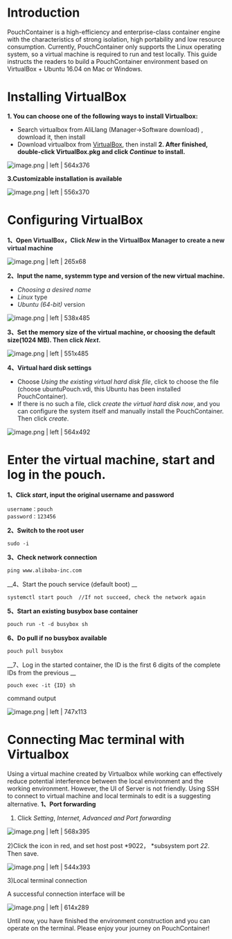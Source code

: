 # Introduction
PouchContainer is a high-efficiency and enterprise-class container engine with the characteristics of strong isolation, high portability and low resource consumption. Currently, PouchContainer only supports the Linux operating system, so a virtual machine is required to run and test locally. This guide instructs the readers to build a PouchContainer environment  based on VirtualBox + Ubuntu 16.04 on Mac or Windows.


# Installing VirtualBox
__1. You can choose one of the following ways to install Virtualbox:__
* Search virtualbox from AliLlang (Manager->Software download) , download it, then install
* Download  virtualbox from [VirtualBox](https://download.virtualbox.org/virtualbox/5.2.16/VirtualBox-5.2.16-123759-OSX.dmg),  then install
<strong>2. After finished, double-click VirtualBox.pkg and click </strong><strong><em>Continue </em></strong><strong>to install. </strong>



![image.png | left | 564x376](https://cdn.nlark.com/lark/0/2018/png/135654/1532965787724-f8873d75-0db0-44ae-9e76-38e463193304.png "")

__3.Customizable installation is available__


![image.png | left | 556x370](https://cdn.nlark.com/lark/0/2018/png/135654/1532965968099-0b8e72cc-fe70-452a-a5db-2a8c4fd63d63.png "")


# Configuring VirtualBox
<strong>1、Open </strong><span data-type="color" style="color:rgb(38, 38, 38)"><span data-type="background" style="background-color:rgb(255, 255, 255)"><strong>VirtualBox，</strong></span></span><span data-type="color" style="color:rgb(36, 41, 46)"><span data-type="background" style="background-color:rgb(255, 255, 255)"><strong>Click </strong></span></span><span data-type="color" style="color:rgb(36, 41, 46)"><span data-type="background" style="background-color:rgb(255, 255, 255)"><em><strong>New</strong></em></span></span><span data-type="color" style="color:rgb(36, 41, 46)"><span data-type="background" style="background-color:rgb(255, 255, 255)"><strong> in the VirtualBox Manager to create a new virtual machine</strong></span></span>


![image.png | left | 265x68](https://cdn.nlark.com/lark/0/2018/png/135654/1532966022381-d6c1f736-be1e-4a84-93ca-f14f33a85d75.png "")

__2、Input the name, systemm type and version of the new virtual machine.__
* <span data-type="color" style="color:rgb(36, 41, 46)"><span data-type="background" style="background-color:rgb(255, 255, 255)"><em>Choosing a desired name</em></span></span>
* <span data-type="color" style="color:rgb(36, 41, 46)"><span data-type="background" style="background-color:rgb(255, 255, 255)"><em>Linux</em></span></span><span data-type="color" style="color:rgb(36, 41, 46)"><span data-type="background" style="background-color:rgb(255, 255, 255)"> type</span></span>
* <span data-type="color" style="color:rgb(36, 41, 46)"><span data-type="background" style="background-color:rgb(255, 255, 255)"><em>Ubuntu (64-bit) </em></span></span><span data-type="color" style="color:rgb(36, 41, 46)"><span data-type="background" style="background-color:rgb(255, 255, 255)">version</span></span>


![image.png | left | 538x485](https://cdn.nlark.com/lark/0/2018/png/135654/1532966206015-a825b620-aff5-49b2-b630-9a7302333a8a.png "")

<strong>3、Set the memory size of the virtual machine, or choosing the default size(1024 MB). </strong><span data-type="color" style="color:rgb(36, 41, 46)"><span data-type="background" style="background-color:rgb(255, 255, 255)"><strong> Then click </strong></span></span><span data-type="color" style="color:rgb(36, 41, 46)"><span data-type="background" style="background-color:rgb(255, 255, 255)"><strong><em>Next</em></strong></span></span><span data-type="color" style="color:rgb(36, 41, 46)"><span data-type="background" style="background-color:rgb(255, 255, 255)"><strong>.</strong></span></span>


![image.png | left | 551x485](https://cdn.nlark.com/lark/0/2018/png/135654/1532966237848-4134d823-745d-46ca-bc7b-bb91a029c478.png "")

<strong>4、</strong><span data-type="color" style="color:rgb(25, 31, 37)"><span data-type="background" style="background-color:rgb(255, 255, 255)"><strong>Virtual hard disk settings</strong></span></span>
* Choose <span data-type="color" style="color:rgb(25, 31, 37)"><span data-type="background" style="background-color:rgb(255, 255, 255)"><em>Using the existing virtual hard disk file</em></span></span><span data-type="color" style="color:rgb(25, 31, 37)"><span data-type="background" style="background-color:rgb(255, 255, 255)">,  click to choose the file (choose ubuntuPouch.vdi, this Ubuntu has been installed PouchContainer).</span></span>
* <span data-type="color" style="color:rgb(25, 31, 37)"><span data-type="background" style="background-color:rgb(255, 255, 255)"> If there is no such a file, click </span></span><span data-type="color" style="color:rgb(25, 31, 37)"><span data-type="background" style="background-color:rgb(255, 255, 255)"><em>create the virtual hard disk now</em></span></span><span data-type="color" style="color:rgb(25, 31, 37)"><span data-type="background" style="background-color:rgb(255, 255, 255)">, and you can configure the system itself and manually install the PouchContainer. Then click </span></span><span data-type="color" style="color:rgb(25, 31, 37)"><span data-type="background" style="background-color:rgb(255, 255, 255)"><em>create</em></span></span><span data-type="color" style="color:rgb(25, 31, 37)"><span data-type="background" style="background-color:rgb(255, 255, 255)">.</span></span>


![image.png | left | 564x492](https://cdn.nlark.com/lark/0/2018/png/135654/1532966506742-18f40273-a294-47cd-b799-bcaf115579d3.png "")

# Enter the virtual machine, start and log in the pouch.
<strong>1、Click </strong><strong><em>start</em></strong><strong>, input the original username and password </strong>
```
username：pouch
password：123456
```
__2、Switch to the root user__
```
sudo -i
```
__3、Check network connection__
```
ping www.alibaba-inc.com
```
__4、Start the pouch service (default boot) __
```
systemctl start pouch  //If not succeed, check the network again   
```
__5、Start an existing busybox base container__
```
pouch run -t -d busybox sh
```
__6、Do pull if no busybox available__
```
pouch pull busybox
```
__7、Log in the started container, the ID is the first 6 digits of the complete IDs from the previous __
```
pouch exec -it {ID} sh
```
command output


![image.png | left | 747x113](https://cdn.nlark.com/lark/0/2018/png/135654/1532967272649-b1548c1e-bd10-4487-8dc1-64773bf929fe.png "")

# Connecting Mac terminal with Virtualbox
Using a virtual machine created by Virtualbox while working can effectively reduce potential interference between the local environment and the working environment.  However, the UI of Server is not friendly. Using SSH to connect to virtual machine and local terminals to edit is a suggesting alternative.
__1、Port forwarding__
1) Click *Setting*, *Internet, Advanced and Port forwarding*


![image.png | left | 568x395](https://cdn.nlark.com/lark/0/2018/png/135654/1532967358783-7cb8dc18-6b20-47bd-9fdb-1a2f60d531dc.png "")

2)Click the icon in red, and set host post *9022， *subsystem port *22*. Then save.


![image.png | left | 544x393](https://cdn.nlark.com/lark/0/2018/png/135654/1532967432115-464b2478-dd49-4aa8-ba66-21cca6c1c8fd.png "")

3)Local terminal connection

A successful connection interface will be


![image.png | left | 614x289](https://cdn.nlark.com/lark/0/2018/png/135654/1532967488069-5a46f6aa-b9c0-4a98-9cb8-feaceaa4c53c.png "")

Until now, you have finished the environment construction and you can operate on the terminal. Please enjoy your journey on PouchContainer!

